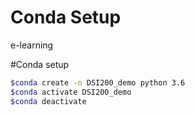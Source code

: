 # Conda Setup
e-learning

#Conda setup

```sh
$conda create -n DSI200_demo python 3.6
$conda activate DSI200_demo
$conda deactivate
```
